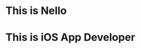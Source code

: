 # This is Nello
# This is iOS App Developer

<!---
herrenNello/herrenNello is a ✨ special ✨ repository because its `README.md` (this file) appears on your GitHub profile.
You can click the Preview link to take a look at your changes.
--->
